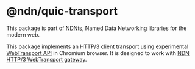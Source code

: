 # @ndn/quic-transport

This package is part of [NDNts](https://yoursunny.com/p/NDNts/), Named Data Networking libraries for the modern web.

This package implements an HTTP/3 client transport using experimental [WebTransport API](https://web.dev/webtransport/) in Chromium browser.
It is designed to work with [NDN HTTP/3 WebTransport gateway](https://github.com/yoursunny/NDN-webtrans).
